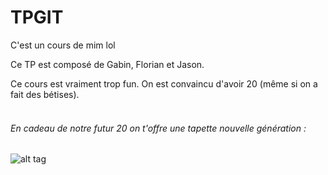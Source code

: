 # TPGIT
C'est un cours de mim lol

Ce TP est composé de Gabin, Florian et Jason.

Ce cours est vraiment trop fun. On est convaincu d'avoir 20 (même si on a fait des bétises). <br/> <br/> 

###### En cadeau de notre futur 20 on t'offre une tapette nouvelle génération :  

![alt tag](
https://2.bp.blogspot.com/-SmtHj1-y1pw/U6F25C6-gMI/AAAAAAAAC1Q/jVxPM6gGbbU/s1600/nains-2.gif)
